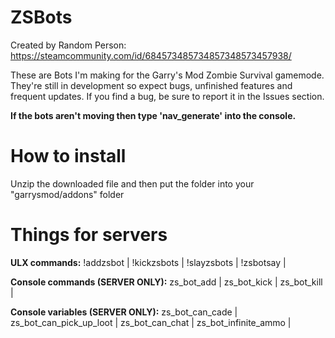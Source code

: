 # ZSBots
Created by Random Person: https://steamcommunity.com/id/684573485734857348573457938/

These are Bots I'm making for the Garry's Mod Zombie Survival gamemode. They're still in development so expect bugs, unfinished features and frequent updates. If you find a bug, be sure to report it in the Issues section.

**If the bots aren't moving then type 'nav_generate' into the console.**

# How to install
Unzip the downloaded file and then put the folder into your "garrysmod/addons" folder

# Things for servers
**ULX commands:**
!addzsbot | 
!kickzsbots | 
!slayzsbots | 
!zsbotsay | 

**Console commands (SERVER ONLY):**
zs_bot_add | 
zs_bot_kick | 
zs_bot_kill | 

**Console variables (SERVER ONLY):**
zs_bot_can_cade |  
zs_bot_can_pick_up_loot | 
zs_bot_can_chat | 
zs_bot_infinite_ammo | 
